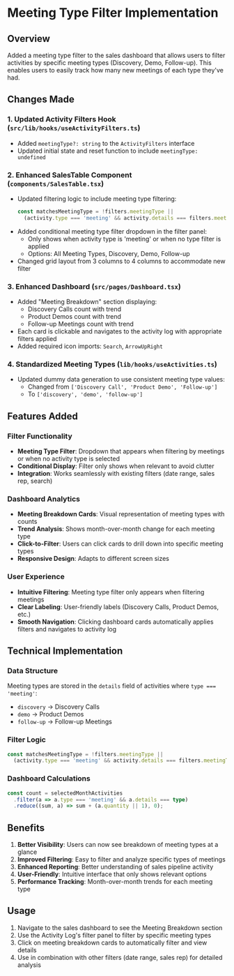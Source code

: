 # Meeting Type Filter Implementation

## Overview
Added a meeting type filter to the sales dashboard that allows users to filter activities by specific meeting types (Discovery, Demo, Follow-up). This enables users to easily track how many new meetings of each type they've had.

## Changes Made

### 1. Updated Activity Filters Hook (`src/lib/hooks/useActivityFilters.ts`)
- Added `meetingType?: string` to the `ActivityFilters` interface
- Updated initial state and reset function to include `meetingType: undefined`

### 2. Enhanced SalesTable Component (`components/SalesTable.tsx`)
- Updated filtering logic to include meeting type filtering:
  ```typescript
  const matchesMeetingType = !filters.meetingType || 
    (activity.type === 'meeting' && activity.details === filters.meetingType);
  ```
- Added conditional meeting type filter dropdown in the filter panel:
  - Only shows when activity type is 'meeting' or when no type filter is applied
  - Options: All Meeting Types, Discovery, Demo, Follow-up
- Changed grid layout from 3 columns to 4 columns to accommodate new filter

### 3. Enhanced Dashboard (`src/pages/Dashboard.tsx`)
- Added "Meeting Breakdown" section displaying:
  - Discovery Calls count with trend
  - Product Demos count with trend  
  - Follow-up Meetings count with trend
- Each card is clickable and navigates to the activity log with appropriate filters applied
- Added required icon imports: `Search`, `ArrowUpRight`

### 4. Standardized Meeting Types (`lib/hooks/useActivities.ts`)
- Updated dummy data generation to use consistent meeting type values:
  - Changed from `['Discovery Call', 'Product Demo', 'Follow-up']`
  - To `['discovery', 'demo', 'follow-up']`

## Features Added

### Filter Functionality
- **Meeting Type Filter**: Dropdown that appears when filtering by meetings or when no activity type is selected
- **Conditional Display**: Filter only shows when relevant to avoid clutter
- **Integration**: Works seamlessly with existing filters (date range, sales rep, search)

### Dashboard Analytics
- **Meeting Breakdown Cards**: Visual representation of meeting types with counts
- **Trend Analysis**: Shows month-over-month change for each meeting type
- **Click-to-Filter**: Users can click cards to drill down into specific meeting types
- **Responsive Design**: Adapts to different screen sizes

### User Experience
- **Intuitive Filtering**: Meeting type filter only appears when filtering meetings
- **Clear Labeling**: User-friendly labels (Discovery Calls, Product Demos, etc.)
- **Smooth Navigation**: Clicking dashboard cards automatically applies filters and navigates to activity log

## Technical Implementation

### Data Structure
Meeting types are stored in the `details` field of activities where `type === 'meeting'`:
- `discovery` → Discovery Calls
- `demo` → Product Demos  
- `follow-up` → Follow-up Meetings

### Filter Logic
```typescript
const matchesMeetingType = !filters.meetingType || 
  (activity.type === 'meeting' && activity.details === filters.meetingType);
```

### Dashboard Calculations
```typescript
const count = selectedMonthActivities
  .filter(a => a.type === 'meeting' && a.details === type)
  .reduce((sum, a) => sum + (a.quantity || 1), 0);
```

## Benefits
1. **Better Visibility**: Users can now see breakdown of meeting types at a glance
2. **Improved Filtering**: Easy to filter and analyze specific types of meetings
3. **Enhanced Reporting**: Better understanding of sales pipeline activity
4. **User-Friendly**: Intuitive interface that only shows relevant options
5. **Performance Tracking**: Month-over-month trends for each meeting type

## Usage
1. Navigate to the sales dashboard to see the Meeting Breakdown section
2. Use the Activity Log's filter panel to filter by specific meeting types
3. Click on meeting breakdown cards to automatically filter and view details
4. Use in combination with other filters (date range, sales rep) for detailed analysis